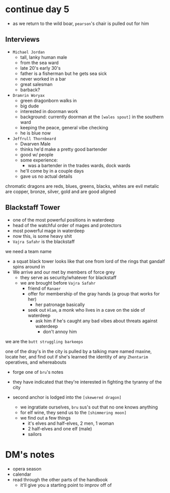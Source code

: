 # continue day 5
- as we return to the wild boar, `pearson`'s chair is pulled out for him

## Interviews
- `Michael Jordan`
    - tall, lanky human male
    - from the sea ward
    - late 20's early 30's
    - father is a fisherman but he gets sea sick
    - never worked in a bar
    - great salesman
    - barback?
- `Dramrin Woryax`
    - green dragonborn walks in
    - big dude
    - interested in doorman work
    - background: currently doorman at the `[wales spout]` in the southern ward
    - keeping the peace, general vibe checking
    - he is blue now
- `Jeffrull Thornbeard`
    - Dwarven Male
    - thinks he'd make a pretty good bartender
    - good w/ people
    - some experience:
        - was a bartender in the trades wards, dock wards
    - he'll come by in a couple days
    - gave us no actual details

chromatic dragons are reds, blues, greens, blacks, whites are evil
metalic are copper, bronze, silver, gold and are good aligned



## Blackstaff Tower
- one of the most powerful positions in waterdeep
- head of the watchful order of mages and protectors
- most powerful mage in waterdeep
- now this, is some heavy shit
- `Vajra Safahr` is the blackstaff

we need a team name

- a squat black tower looks like that one from lord of the rings that gandalf spins around in
- We arrive and our met by members of force grey
    - they serve as security/whatever for blackstaff
    - we are brought before `Vajra Safahr`
        - friend of `Ranaer`
        - offer for membership of the gray hands (a group that works for her)
            - her patronage basically
        - seek out `Hlam`, a monk who lives in a cave on the side of waterdeep
            - ask him if he's caught any bad vibes about threats against waterdeep
                - don't annoy him

we are the `butt struggling barkeeps`

one of the dray's in the city is pulled by a talking mare named maxine, locate her, and find out if she's learned the identity of any `Zhentarim` operatives, and whereabouts

- forge one of `bru`'s notes
- they have indicated that they're interested in fighting the tyranny of the city

- second anchor is lodged into the `[skewered dragon]`
    - we ingratiate ourselves, `bru` sus's out that no one knows anything
    - for elf wine, they send us to the `[shimmering moon]`
    - we find out a few things
        - it's elves and half-elves, 2 men, 1 woman
        - 2 half-elves and one elf (male)
        - sailors

# DM's notes
- opera season
- calendar
- read through the other parts of the handbook
    - it'll give you a starting point to improv off of
